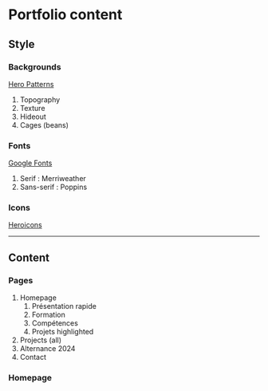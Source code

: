 # Portfolio content

## Style

### Backgrounds
[Hero Patterns](https://heropatterns.com)

1. Topography
2. Texture
3. Hideout
4. Cages (beans)

### Fonts
[Google Fonts](https://fonts.google.com)

1. Serif : Merriweather
2. Sans-serif : Poppins

### Icons
[Heroicons](https://heroicons.com)

---

## Content

### Pages

1. Homepage
   1. Présentation rapide
   2. Formation
   3. Compétences
   4. Projets highlighted
2. Projects (all)
3. Alternance 2024
4. Contact

### Homepage

